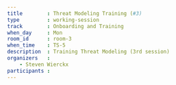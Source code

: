 ```yaml
---
title        : Threat Modeling Training (#3)
type         : working-session
track        : Onboarding and Training
when_day     : Mon
room_id      : room-3
when_time    : TS-5
description  : Training Threat Modeling (3rd session)
organizers   :
    - Steven Wierckx
participants :
---
```



